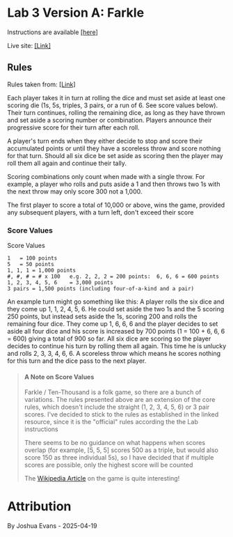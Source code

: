 # Lab 3 Version A: Farkle
Instructions are available [[here]](https://lcc-cit.github.io/CS233JS-CourseMaterials/Labs/Lab03/Lab3Instructions-diceGame.html)

Live site: [[Link]](https://thejoshuaevans.com/LCC-CS233JS/labs/lab3)

## Rules
Rules taken from: [[Link]](https://www.dice-play.com/Games/TenThousand.htm)

Each player takes it in turn at rolling the dice and must set aside at least one scoring die (1s, 5s, triples, 3 pairs, or a run of 6. See score values below). Their turn continues, rolling the remaining dice, as long as they have thrown and set aside a scoring number or combination.  Players announce their progressive score for their turn after each roll. 

A player's turn ends when they either decide to stop and score their accumulated points or until they have a scoreless throw and score nothing for that turn.  Should all six dice be set aside as scoring then the player may roll them all again and continue their tally. 

Scoring combinations only count when made with a single throw.  For example, a player who rolls and puts aside a 1 and then throws two 1s with the next throw may only score 300 not a 1,000. 

The first player to score a total of 10,000 or above, wins the game, provided any subsequent players, with a turn left, don't exceed their score

### Score Values
Score Values

```
1	= 100 points
5	= 50 points
1, 1, 1	= 1,000 points
#, #, #	= # x 100   e.g. 2, 2, 2 = 200 points:  6, 6, 6 = 600 points
1, 2, 3, 4, 5, 6	= 3,000 points
3 pairs	= 1,500 points (including four-of-a-kind and a pair)
```

An example turn might go something like this:  A player rolls the six dice and they come up 1, 1, 2, 4, 5, 6. He could set aside the two 1s and the 5 scoring 250 points, but instead sets aside the 1s, scoring 200 and rolls the remaining four dice.  They come up 1, 6, 6, 6 and the player decides to set aside all four dice and his score is increased by 700 points (1 = 100 + 6, 6, 6 = 600) giving a total of 900 so far.  All six dice are scoring so the player decides to continue his turn by rolling them all again.  This time he is unlucky and rolls 2, 3, 3, 4, 6, 6.  A scoreless throw which means he scores nothing for this turn and the dice pass to the next player.

> #### A Note on Score Values
> Farkle / Ten-Thousand is a folk game, so there are a bunch of variations. The rules presented above are an extension of the core rules, which doesn't include the straight (1, 2, 3, 4, 5, 6) or 3 pair scores. I've decided to stick to the rules as established in the linked resource, since it is the "official" rules according the the Lab instructions
> 
> There seems to be no guidance on what happens when scores overlap (for example, [5, 5, 5] scores 500 as a triple, but would also score 150 as three individual 5s), so I have decided that if multiple scores are possible, only the highest score will be counted
> 
> The [Wikipedia Article](https://en.wikipedia.org/wiki/Farkle) on the game is quite interesting!

# Attribution
By Joshua Evans - 2025-04-19
